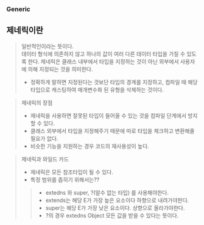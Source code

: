 ### Generic

## 제네릭이란

> 일반적인이라는 뜻이다.  
> 데이터 형식에 의존하지 않고 하나의 값이 여러 다른 데이터 타입을 가질 수 있도록 한다.
> 제네릭은 클래스 내부에서 타입을 지정하는 것이 아닌 외부에서 사용자에 의해 지정되는 것을 의미한다.  
> * 정확하게 말하면 지정된다는 것보단 타입의 경계를 지정하고, 컴파일 때 해당 타입으로 캐스팅하여 매개변수화 된 유형을
> 삭제하는 것이다.


> 제네릭의 장점
> * 제네릭을 사용하면 잘못된 타입이 들어올 수 있는 것을 컴파일 단계에서 방지 할 수 있다.
> * 클래스 외부에서 타입을 지정해주기 때문에 따로 타입을 체크하고 변환해줄 필요가 없다.
> * 비슷한 기능을 지원하는 경우 코드의 재사용성이 높다.
 

> 제네릭과 와일드 카드
> * 제네릭은 모든 참조타입이 될 수 있다.
> * 특정 범위를 좁히기 위해서는??
> > * extedns 와 super, ?(알수 없는 타입) 를 사용해야한다.
> > * extends는 해당 E가 가장 높은 요소이다 하향으로 내려가야한다.
> > * super는 해당 E가 가장 낮은 요소이다. 상향으로 올라가야한다.
> > * ?의 경우 extedns Object 모든 값을 받을 수 있다는 뜻이다.
